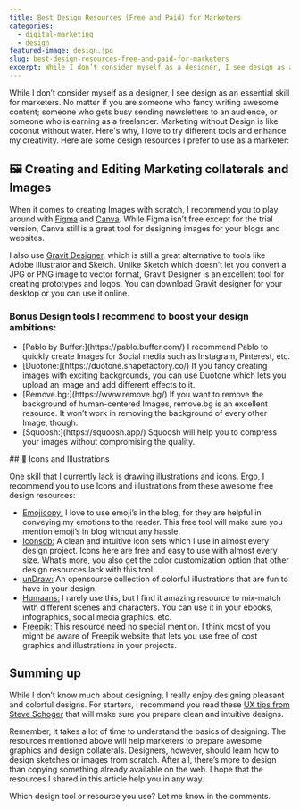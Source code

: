 ```yaml
---
title: Best Design Resources (Free and Paid) for Marketers
categories:
  - digital-marketing
  - design
featured-image: design.jpg
slug: best-design-resources-free-and-paid-for-marketers
excerpt: While I don’t consider myself as a designer, I see design as an essential skill for marketers. No matter if you are someone who fancy writing awesome content; someone who gets busy sending newsletters to an audience, or someone who is earning as a freelancer. Marketing without Design is like coconut without water. 
---
```

While I don’t consider myself as a designer, I see design as an essential skill for marketers. No matter if you are someone who fancy writing awesome content; someone who gets busy sending newsletters to an audience, or someone who is earning as a freelancer. Marketing without Design is like coconut without water. Here's why, I love to try different tools and enhance my creativity. Here are some design resources I prefer to use as a marketer:

<h2 class="note"> 🖼 Creating and Editing Marketing collaterals and Images</h2>

When it comes to creating Images with scratch, I recommend you to play around with [Figma](https://www.figma.com/) and [Canva](https://www.canva.com/). While Figma isn’t free except for the trial version, Canva still is a great tool for designing images for your blogs and websites.

I also use [Gravit Designer](https://www.designer.io/en/), which is still a great alternative to tools like Adobe Illustrator and Sketch. Unlike Sketch which doesn’t let you convert a JPG or PNG image to vector format, Gravit Designer is an excellent tool for creating prototypes and logos. You can download Gravit designer for your desktop or you can use it online. 

<h3>Bonus Design tools I recommend to boost your design ambitions:</h3>
<ul class="round">
<li>[Pablo by Buffer:](https://pablo.buffer.com/) I recommend Pablo to quickly create Images for Social media such as Instagram, Pinterest, etc. </li>
<li>[Duotone:](https://duotone.shapefactory.co/) If you fancy creating images with exciting backgrounds, you can use Duotone which lets you upload an image and add different effects to it. </li>
<li>[Remove.bg:](https://www.remove.bg/) If you want to remove the background of human-centered Images, remove.bg is an excellent resource. It won’t work in removing the background of every other Image, though. </li>
<li>[Squoosh:](https://squoosh.app/) Squoosh will help you to compress your images without compromising the quality. </li>
</ul>
## 👻 Icons and Illustrations

One skill that I currently lack is drawing illustrations and icons. Ergo, I recommend you to use Icons and illustrations from these awesome free design resources:

* [Emojicopy:](https://www.emojicopy.com/) I love to use emoji’s in the blog, for they are helpful in conveying my emotions to the reader. This free tool will make sure you mention emoji’s in blog without any hassle. 
* [Iconsdb:](https://www.iconsdb.com/) A clean and intuitive icon sets which I use in almost every design project. Icons here are free and easy to use with almost every size. What’s more, you also get the color customization option that other design resources lack with this tool. 
* [unDraw:](https://undraw.co/) An opensource collection of colorful illustrations that are fun to have in your design.
* [Humaans:](https://www.humaaans.com/) I rarely use this, but I find it amazing resource to mix-match with different scenes and characters. You can use it in your ebooks, infographics, social media graphics, etc.
* [Freepik:](https://www.freepik.com/) This resource need no special mention. I think most of you might be aware of Freepik website that lets you use free of cost graphics and illustrations in your projects. 

## Summing up

While I don’t know much about designing, I really enjoy designing pleasant and colorful designs. For starters, I recommend you read these [UX tips from Steve Schoger](https://twitter.com/i/moments/879086180909764608?lang=en) that will make sure you prepare clean and intuitive designs. 

Remember, it takes a lot of time to understand the basics of designing. The resources mentioned above will help marketers to prepare awesome graphics and design collaterals. Designers, however, should learn how to design sketches or images from scratch. After all, there’s more to design than copying something already available on the web. I hope that the resources I shared in this article help you in any way. 

Which design tool or resource you use? Let me know in the comments.
